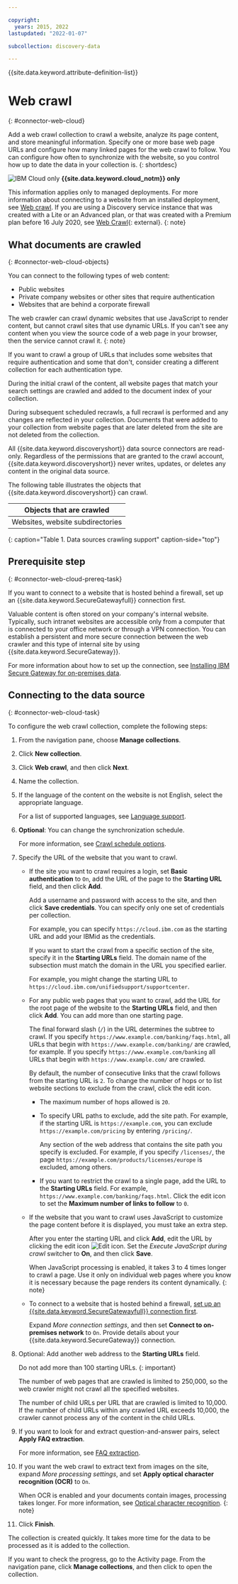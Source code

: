 ```yaml
---

copyright:
  years: 2015, 2022
lastupdated: "2022-01-07"

subcollection: discovery-data

---
```


{{site.data.keyword.attribute-definition-list}}

# Web crawl
{: #connector-web-cloud}

Add a web crawl collection to crawl a website, analyze its page content, and store meaningful information. Specify one or more base web page URLs and configure how many linked pages for the web crawl to follow. You can configure how often to synchronize with the website, so you control how up to date the data in your collection is.
{: shortdesc}

![IBM Cloud only](images/ibm-cloud.png) **{{site.data.keyword.cloud_notm}} only**

This information applies only to managed deployments. For more information about connecting to a website from an installed deployment, see [Web crawl](/docs/discovery-data?topic=discovery-data-connector-web-cp4d). If you are using a Discovery service instance that was created with a Lite or an Advanced plan, or that was created with a Premium plan before 16 July 2020, see [Web Crawl](/docs/discovery?topic=discovery-sources#connectwebcrawl){: external}.
{: note}

## What documents are crawled
{: #connector-web-cloud-objects}

You can connect to the following types of web content:

-   Public websites
-   Private company websites or other sites that require authentication
-   Websites that are behind a corporate firewall

The web crawler can crawl dynamic websites that use JavaScript to render content, but cannot crawl sites that use dynamic URLs. If you can't see any content when you view the source code of a web page in your browser, then the service cannot crawl it.
{: note}

If you want to crawl a group of URLs that includes some websites that require authentication and some that don't, consider creating a different collection for each authentication type.

During the initial crawl of the content, all website pages that match your search settings are crawled and added to the document index of your collection.

During subsequent scheduled recrawls, a full recrawl is performed and any changes are reflected in your collection. Documents that were added to your collection from website pages that are later deleted from the site are not deleted from the collection.

All {{site.data.keyword.discoveryshort}} data source connectors are read-only. Regardless of the permissions that are granted to the crawl account, {{site.data.keyword.discoveryshort}} never writes, updates, or deletes any content in the original data source.

The following table illustrates the objects that {{site.data.keyword.discoveryshort}} can crawl.

| Objects that are crawled |
|--------------------------|
| Websites, website subdirectories |
{: caption="Table 1. Data sources crawling support" caption-side="top"}

## Prerequisite step
{: #connector-web-cloud-prereq-task}

If you want to connect to a website that is hosted behind a firewall, set up an {{site.data.keyword.SecureGatewayfull}} connection first.

Valuable content is often stored on your company's internal website. Typically, such intranet websites are accessible only from a computer that is connected to your office network or through a VPN connection. You can establish a persistent and more secure connection between the web crawler and this type of internal site by using {{site.data.keyword.SecureGateway}}.

For more information about how to set up the connection, see [Installing IBM Secure Gateway for on-premises data](/docs/discovery-data?topic=discovery-data-sources#gatewaypublic).

## Connecting to the data source
{: #connector-web-cloud-task}

To configure the web crawl collection, complete the following steps:

1.  From the navigation pane, choose **Manage collections**.
1.  Click **New collection**.
1.  Click **Web crawl**, and then click **Next**.
1.  Name the collection.
1.  If the language of the content on the website is not English, select the appropriate language.

    For a list of supported languages, see [Language support](/docs/discovery-data?topic=discovery-data-language-support).
1.  **Optional**: You can change the synchronization schedule.

    For more information, see [Crawl schedule options](/docs/discovery-data?topic=discovery-data-collections#crawlschedule).
1.  Specify the URL of the website that you want to crawl.

    -   If the site you want to crawl requires a login, set **Basic authentication** to `On`, add the URL of the page to the **Starting URL** field, and then click **Add**.

        Add a username and password with access to the site, and then click **Save credentials**. You can specify only one set of credentials per collection.

        For example, you can specify `https://cloud.ibm.com` as the starting URL and add your IBMid as the credentials.

        If you want to start the crawl from a specific section of the site, specify it in the **Starting URLs** field. The domain name of the subsection must match the domain in the URL you specified earlier.

        For example, you might change the starting URL to `https://cloud.ibm.com/unifiedsupport/supportcenter`.

    -   For any public web pages that you want to crawl, add the URL for the root page of the website to the **Starting URLs** field, and then click **Add**. You can add more than one starting page.

        The final forward slash (`/`) in the URL determines the subtree to crawl. If you specify `https://www.example.com/banking/faqs.html`, all URLs that begin with `https://www.example.com/banking/` are crawled, for example. If you specify `https://www.example.com/banking` all URLs that begin with `https://www.example.com/` are crawled.

        By default, the number of consecutive links that the crawl follows from the starting URL is `2`. To change the number of hops or to list website sections to exclude from the crawl, click the edit icon.

        -   The maximum number of hops allowed is `20`.
        -   To specify URL paths to exclude, add the site path. For example, if the starting URL is `https://example.com`, you can exclude `https://example.com/pricing` by entering `/pricing/`. 
      
            Any section of the web address that contains the site path you specify is excluded. For example, if you specify `/licenses/`, the page `https://example.com/products/licenses/europe` is excluded, among others.

        -   If you want to restrict the crawl to a single page, add the URL to the **Starting URLs** field. For example, `https://www.example.com/banking/faqs.html`. Click the edit icon to set the **Maximum number of links to follow** to `0`.

    -   If the website that you want to crawl uses JavaScript to customize the page content before it is displayed, you must take an extra step.

        After you enter the starting URL and click **Add**, edit the URL by clicking the edit icon ![Edit icon](images/web-crawl-edit-url.png). Set the *Execute JavaScript during crawl* switcher to **On**, and then click **Save**.

        When JavaScript processing is enabled, it takes 3 to 4 times longer to crawl a page. Use it only on individual web pages where you know it is necessary because the page renders its content dynamically.
        {: note}

    -   To connect to a website that is hosted behind a firewall, [set up an {{site.data.keyword.SecureGatewayfull}} connection first](#connector-web-cloud-prereq-task).

        Expand *More connection settings*, and then set **Connect to on-premises network** to `On`. Provide details about your {{site.data.keyword.SecureGateway}} connection.

1.  Optional: Add another web address to the **Starting URLs** field.

    Do not add more than 100 starting URLs.
    {: important}

    The number of web pages that are crawled is limited to 250,000, so the web crawler might not crawl all the specified websites.

    The number of child URLs per URL that are crawled is limited to 10,000. If the number of child URLs within any crawled URL exceeds 10,000, the crawler cannot process any of the content in the child URLs.

1.  If you want to look for and extract question-and-answer pairs, select **Apply FAQ extraction**.

    For more information, see [FAQ extraction](/docs/discovery-data?topic=discovery-data-sources#faq-extraction).

1.  If you want the web crawl to extract text from images on the site, expand *More processing settings*, and set **Apply optical character recognition (OCR)** to `On`.

    When OCR is enabled and your documents contain images, processing takes longer. For more information, see [Optical character recognition](/docs/discovery-data?topic=discovery-data-collections#ocr).
    {: note}

1.  Click **Finish**.

The collection is created quickly. It takes more time for the data to be processed as it is added to the collection.

If you want to check the progress, go to the Activity page. From the navigation pane, click **Manage collections**, and then click to open the collection.